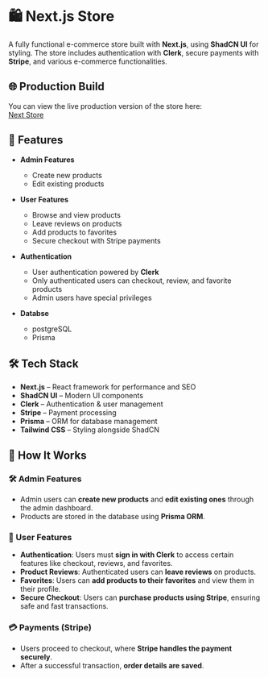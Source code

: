 # 🛍️ Next.js Store

A fully functional e-commerce store built with **Next.js**, using **ShadCN UI** for styling. The store includes authentication with **Clerk**, secure payments with **Stripe**, and various e-commerce functionalities.

## 🌐 Production Build

You can view the live production version of the store here:  
[Next Store](https://my-next-store-seven.vercel.app/)

## 🚀 Features

- **Admin Features**
  - Create new products
  - Edit existing products

- **User Features**
  - Browse and view products
  - Leave reviews on products
  - Add products to favorites
  - Secure checkout with Stripe payments

- **Authentication**
  - User authentication powered by **Clerk**
  - Only authenticated users can checkout, review, and favorite products
  - Admin users have special privileges
    
- **Databse**
  - postgreSQL
  - Prisma

## 🛠️ Tech Stack

- **Next.js** – React framework for performance and SEO
- **ShadCN UI** – Modern UI components
- **Clerk** – Authentication & user management
- **Stripe** – Payment processing
- **Prisma** – ORM for database management
- **Tailwind CSS** – Styling alongside ShadCN

## 🔎 How It Works

### 🛠 Admin Features
- Admin users can **create new products** and **edit existing ones** through the admin dashboard.  
- Products are stored in the database using **Prisma ORM**.

### 👥 User Features
- **Authentication**: Users must **sign in with Clerk** to access certain features like checkout, reviews, and favorites.  
- **Product Reviews**: Authenticated users can **leave reviews** on products.  
- **Favorites**: Users can **add products to their favorites** and view them in their profile.  
- **Secure Checkout**: Users can **purchase products using Stripe**, ensuring safe and fast transactions.  

### 💳 Payments (Stripe)
- Users proceed to checkout, where **Stripe handles the payment securely**.  
- After a successful transaction, **order details are saved**.  


